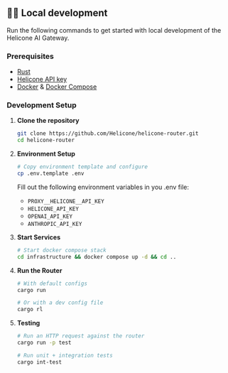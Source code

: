 ## 🧑‍💻 Local development

Run the following commands to get started with local development of the Helicone AI Gateway.

### Prerequisites

- [Rust](https://www.rust-lang.org/tools/install)
- [Helicone API key](https://docs.helicone.ai/api-keys)
- [Docker](https://docs.docker.com/get-docker/) & [Docker Compose](https://docs.docker.com/compose/install/)

### Development Setup

1. **Clone the repository**
   ```bash
   git clone https://github.com/Helicone/helicone-router.git
   cd helicone-router
   ```

1. **Environment Setup**
   ```bash
   # Copy environment template and configure
   cp .env.template .env
   ```
   Fill out the following environment variables in you .env file:
   - `PROXY__HELICONE__API_KEY`
   - `HELICONE_API_KEY`
   - `OPENAI_API_KEY`
   - `ANTHROPIC_API_KEY`

2. **Start Services**
   ```bash
   # Start docker compose stack
   cd infrastructure && docker compose up -d && cd ..
   ```

3. **Run the Router**
   ```bash
   # With default configs
   cargo run

   # Or with a dev config file
   cargo rl
   ```

4. **Testing**
   ```bash
   # Run an HTTP request against the router
   cargo run -p test

   # Run unit + integration tests
   cargo int-test
   ```

